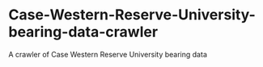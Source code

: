 # Case-Western-Reserve-University-bearing-data-crawler
A crawler of Case Western Reserve University bearing data
